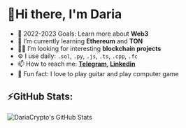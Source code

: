 # 👋Hi there, I'm Daria 

- 🥅 2022-2023 Goals: Learn more about **Web3**
- 🌱 I’m currently learning **Ethereum** and **TON**
- 👩‍💻 I’m looking for interesting **blockchain projects**
- ⚙️ I use daily: `.sol`, `.py`, `.js`, `.ts`, `.cpp`, `.fc`
- 📫 How to reach me: **[Telegram](https://t.me/daria_donskaia), [Linkedin](www.linkedin.com/in/daria-donskaia-b4a15a1a1)**
- 👾 Fun fact: I love to play guitar and play computer game

## :zap:GitHub Stats:


<img align="left" alt="DariaCrypto's GitHub Stats" src="https://github-profile-summary-cards.vercel.app/api/cards/profile-details?username=DariaCrypto&theme=github"/>






